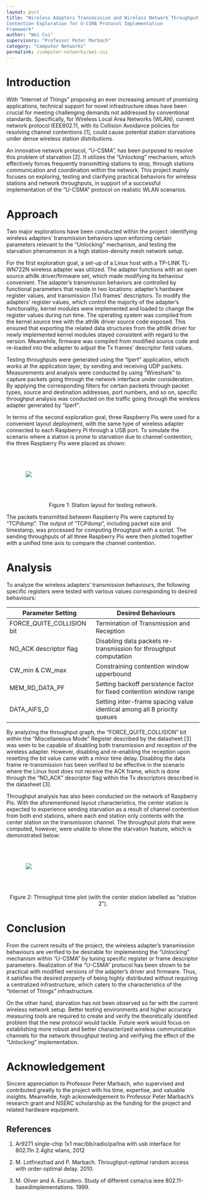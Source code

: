 ```yaml
---
layout: post
title: "Wireless Adapters Transmission and Wireless Network Throughput
Contention Exploration for U-CSMA Protocol Implementation
Framework"
author: "Wei Cui"
supervisors: "Professor Peter Marbach"
category: "Computer Networks"
permalink: /computer-networks/wei-cui
---
```


Introduction
============

With “Internet of Things” proposing an ever increasing amount of
promising applications, technical support for novel infrastructure ideas
have been crucial for meeting challenging demands not addressed by
conventional standards. Specifically, for Wireless Local Area Networks
(WLAN), current network protocol IEEE802.11, with its Collision
Avoidance policies for resolving channel contentions [1], could
cause potential station starvations under dense wireless station
distributions. 

An innovative network protocol, “U-CSMA”, has been
purposed to resolve this problem of starvation [2]. It utilizes
the “Unlocking” mechanism, which effectively forces frequently
transmitting stations to stop, through stations communication and
coordination within the network. This project mainly focuses on
exploring, testing and clarifying practical behaviors for wireless
stations and network throughputs, in support of a successful
implementation of the “U-CSMA” protocol on realistic WLAN scenarios.

Approach 
========

Two major explorations have been conducted within the project:
identifying wireless adapters’ transmission behaviors upon enforcing
certain parameters relevant to the “Unlocking” mechanism, and testing
the starvation phenomenon in a high station-density mesh network setup.

For the first exploration goal, a set-up of a Linux host with a TP-LINK
TL-WN722N wireless adapter was utilized. The adapter functions with an
open source ath9k driver/firmware set, which made modifying its
behaviour convenient. The adapter’s transmission behaviors are
controlled by functional parameters that reside in two locations:
adapter’s hardware register values, and transmission (Tx) frames’
descriptors. To modify the adapters’ register values, which control the
majority of the adapter’s functionality, kernel modules were implemented
and loaded to change the register values during run time. The operating
system was compiled from the kernel source tree with the ath9k driver
source code exposed. This ensured that exporting the related data
structures from the ath9k driver for newly implemented kernel modules
stayed consistent with regard to the version. Meanwhile, firmware was
compiled from modified source code and re-loaded into the adapter to
adjust the Tx frames’ descriptor field values. 

Testing throughputs were
generated using the “Iperf” application, which works at the application
layer, by sending and receiving UDP packets. Measurements and analysis
were conducted by using “Wireshark” to capture packets going through the
network interface under consideration. By applying the corresponding
filters for certain packets through packet types, source and destination
addresses, port numbers, and so on, specific throughput analysis was
conducted on the traffic going through the wireless adapter generated by
“Iperf”. 

In terms of the second exploration goal, three Raspberry Pis
were used for a convenient layout deployment, with the same type of
wireless adapter connected to each Raspberry Pi through a USB port. To
simulate the scenario where a station is prone to starvation due to
channel contention, the three Raspberry Pis were placed as shown:

<img style="margin:50" src="{{ site.baseurl }}/assets/cwei-layout.png"/>

<p style="text-align:center">Figure 1: Station layout for testing network.</p>

The packets transmitted between Raspberry Pis were captured by
“TCPdump”. The output of “TCPdump”, including packet size and timestamp,
was processed for computing throughput with a script. The sending
throughputs of all three Raspberry Pis were then plotted together with a
unified time axis to compare the channel contention.

Analysis
========

To analyze the wireless adapters’ transmission behaviours, the following
specific registers were tested with various values corresponding to
desired behaviours:


| Parameter Setting         | Desired Behaviours                                                      |
|---------------------------|-------------------------------------------------------------------------|
| FORCE_QUITE_COLLISION bit | Termination of Transmission and Reception                               |
| NO_ACK descriptor flag    | Disabling data packets re-transmission for throughput computation       |
| CW_min & CW_max           | Constraining contention window upperbound                               |
| MEM_RD_DATA_PF            | Setting backoff persistence factor for fixed contention window range    |
| DATA_AIFS_D               | Setting inter-frame spacing value identical among all 8 priority queues | 

 
 By analyzing the throughput graph, the “FORCE\_QUITE\_COLLISION” bit
within the “Miscellaneous Mode” Register described by the datasheet
[3] was seen to be capable of disabling both transmission and
reception of the wireless adapter. However, disabling and re-enabling
the reception upon resetting the bit value came with a minor time delay.
Disabling the data frame re-transmission has been verified to be
effective in the scenario where the Linux host does not receive the ACK
frame, which is done through the “NO\_ACK” descriptor flag within the Tx
descriptors described in the datasheet [3]. 

Throughput analysis
has also been conducted on the network of Raspberry Pis. With the
aforementioned layout characteristics, the center station is expected to
experience sending starvation as a result of channel contention from
both end stations, where each end station only contents with the center
station on the transmission channel. The throughput plots that were
computed, however, were unable to show the starvation feature, which is
demonstrated below:

<img style="margin:50" src="{{ site.baseurl }}/assets/cwei-throughput.png"/>

<p style="text-align:center">Figure 2: Throughput time plot (with the center station labelled as "station 2").</p>


Conclusion
==========

From the current results of the project, the wireless adapter’s
transmission behaviours are verified to be desirable for implementing
the “Unlocking” mechanism within “U-CSMA” by tuning specific register or
frame descriptor parameters. Realization of the “U-CSMA” protocol has
been shown to be practical with modified versions of the adapter’s
driver and firmware. Thus, it satisfies the desired property of being
highly distributed without requiring a centralized infrastructure, which
caters to the characteristics of the “Internet of Things”
infrastructure. 

On the other hand, starvation has not been observed so
far with the current wireless network setup. Better testing environments
and higher accuracy measuring tools are required to create and verify
the theoretically identified problem that the new protocol would tackle.
Future work would focus on establishing more robust and better
characterized wireless communication channels for the network throughput
testing and verifying the effect of the “Unlocking” implementation.


Acknowledgement
===============

Sincere appreciation to Professor Peter Marbach, who supervised and
contributed greatly to the project with his time, expertise, and
valuable insights. Meanwhile, high acknowledgement to Professor Peter
Marbach’s research grant and NSERC scholarship as the funding for the
project and related hardware equipment.

References
---------

1. Ar9271 single-chip 1x1 mac/bb/radio/pa/lna with usb interface for 802.11n 2.4ghz wlans, 2012

2. M. Lotfinezhad and P. Marbach. Throughput-optimal random access with order-optimal delay. 2010.

3. M.  Oliver  and  A.  Escudero.    Study  of  different  csma/ca  ieee  802.11-basedimplementations. 1999.

